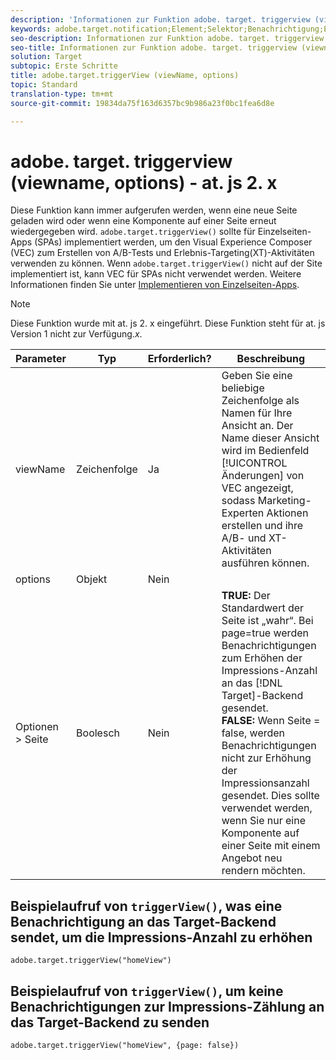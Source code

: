 ```yaml
---
description: 'Informationen zur Funktion adobe. target. triggerview (viewname, options) für at. js. '
keywords: adobe.target.notification;Element;Selektor;Benachrichtigung;Erweiterung
seo-description: Informationen zur Funktion adobe. target. triggerview (viewname, options) für die javascript-Bibliothek von Adobe Target at. js.
seo-title: Informationen zur Funktion adobe. target. triggerview (viewname, options) für die javascript-Bibliothek von Adobe Target at. js.
solution: Target
subtopic: Erste Schritte
title: adobe.target.triggerView (viewName, options)
topic: Standard
translation-type: tm+mt
source-git-commit: 19834da75f163d6357bc9b986a23f0bc1fea6d8e

---
```



# adobe. target. triggerview (viewname, options) - at. js 2. x

Diese Funktion kann immer aufgerufen werden, wenn eine neue Seite geladen wird oder wenn eine Komponente auf einer Seite erneut wiedergegeben wird. `adobe.target.triggerView()` sollte für Einzelseiten-Apps (SPAs) implementiert werden, um den Visual Experience Composer (VEC) zum Erstellen von A/B-Tests und Erlebnis-Targeting(XT)-Aktivitäten verwenden zu können. Wenn `adobe.target.triggerView()` nicht auf der Site implementiert ist, kann VEC für SPAs nicht verwendet werden. Weitere Informationen finden Sie unter [Implementieren von Einzelseiten-Apps](/help/c-implementing-target/c-implementing-target-for-client-side-web/how-to-deployatjs/target-atjs-single-page-application.md).

>[!NOTE]
>
>Diese Funktion wurde mit at. js 2. x eingeführt. Diese Funktion steht für at. js Version 1 nicht zur Verfügung.*x*.

| Parameter | Typ | Erforderlich? | Beschreibung |
| --- | --- | --- | --- |
| viewName | Zeichenfolge | Ja | Geben Sie eine beliebige Zeichenfolge als Namen für Ihre Ansicht an. Der Name dieser Ansicht wird im Bedienfeld [!UICONTROL Änderungen] von VEC angezeigt, sodass Marketing-Experten Aktionen erstellen und ihre A/B- und XT-Aktivitäten ausführen können. |
| options | Objekt | Nein |
| Optionen &gt; Seite | Boolesch | Nein | **TRUE:** Der Standardwert der Seite ist „wahr“. Bei page=true werden Benachrichtigungen zum Erhöhen der Impressions-Anzahl an das [!DNL Target]-Backend gesendet.<br>**FALSE:** Wenn Seite = false, werden Benachrichtigungen nicht zur Erhöhung der Impressionsanzahl gesendet. Dies sollte verwendet werden, wenn Sie nur eine Komponente auf einer Seite mit einem Angebot neu rendern möchten. |

## Beispielaufruf von `triggerView()`, was eine Benachrichtigung an das Target-Backend sendet, um die Impressions-Anzahl zu erhöhen

```
adobe.target.triggerView("homeView")
```

## Beispielaufruf von `triggerView()`, um keine Benachrichtigungen zur Impressions-Zählung an das Target-Backend zu senden

```
adobe.target.triggerView("homeView", {page: false})
```
